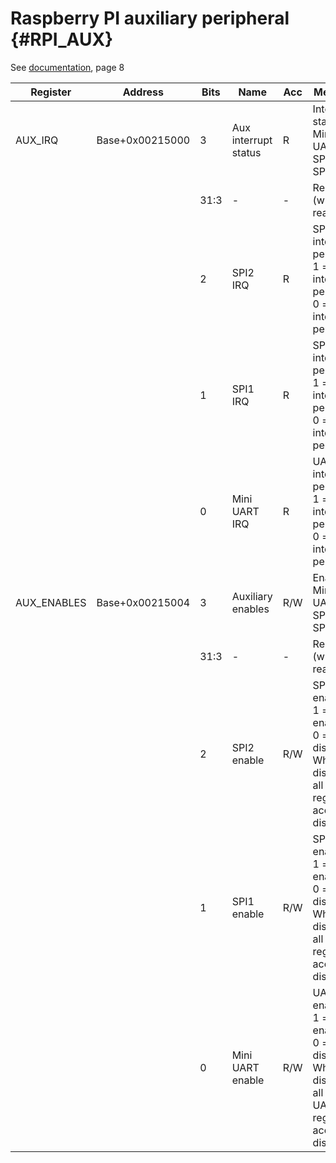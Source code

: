 # Raspberry PI auxiliary peripheral {#RPI_AUX}

See [documentation](BCM2837-peripherals.pdf), page 8

| Register        | Address         | Bits  | Name                                  | Acc | Meaning |
|-----------------|-----------------|-------|---------------------------------------|-----|---------|
| AUX_IRQ         | Base+0x00215000 | 3     | Aux interrupt status                  | R   | Interrupt status for Mini UART, SPI 1, SPI 2
|                 |                 | 31:3  | -                                     | -   | Reserved (write 0, read X)
|                 |                 | 2     | SPI2 IRQ                              | R   | SPI2 interrupt pending<br/>1 = interrupt pending<br/>0 = no interrupt pending
|                 |                 | 1     | SPI1 IRQ                              | R   | SPI1 interrupt pending<br/>1 = interrupt pending<br/>0 = no interrupt pending
|                 |                 | 0     | Mini UART IRQ                         | R   | UART1 interrupt pending<br/>1 = interrupt pending<br/>0 = no interrupt pending
| AUX_ENABLES     | Base+0x00215004 | 3     | Auxiliary enables                     | R/W | Enable Mini UART, SPI 1, SPI 2
|                 |                 | 31:3  | -                                     | -   | Reserved (write 0, read X)
|                 |                 | 2     | SPI2 enable                           | R/W | SPI2 enable<br/>1 = enabled<br/>0 = disabled<br/>When disabled, all SPI 2 register access is disabled
|                 |                 | 1     | SPI1 enable                           | R/W | SPI1 enable<br/>1 = enabled<br/>0 = disabled<br/>When disabled, all SPI 1 register access is disabled
|                 |                 | 0     | Mini UART enable                      | R/W | UART1 enable<br/>1 = enabled<br/>0 = disabled<br/>When disabled, all UART1 register access is disabled
